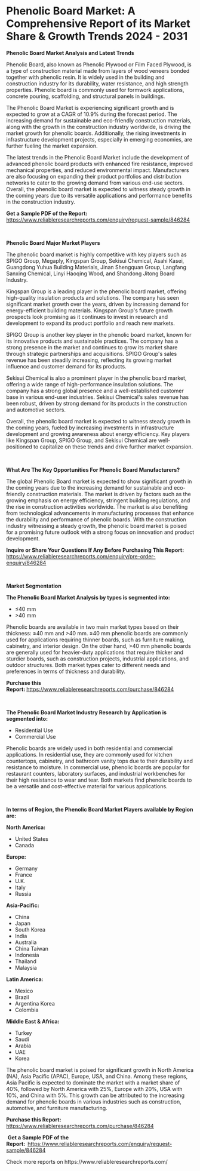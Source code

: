 <p><h1>Phenolic Board Market: A Comprehensive Report of its Market Share & Growth Trends 2024 - 2031</h1></p><p><strong>Phenolic Board Market Analysis and Latest Trends</strong></p>
<p><p>Phenolic Board, also known as Phenolic Plywood or Film Faced Plywood, is a type of construction material made from layers of wood veneers bonded together with phenolic resin. It is widely used in the building and construction industry for its durability, water resistance, and high strength properties. Phenolic board is commonly used for formwork applications, concrete pouring, scaffolding, and structural panels in buildings.</p><p>The Phenolic Board Market is experiencing significant growth and is expected to grow at a CAGR of 10.9% during the forecast period. The increasing demand for sustainable and eco-friendly construction materials, along with the growth in the construction industry worldwide, is driving the market growth for phenolic boards. Additionally, the rising investments in infrastructure development projects, especially in emerging economies, are further fueling the market expansion.</p><p>The latest trends in the Phenolic Board Market include the development of advanced phenolic board products with enhanced fire resistance, improved mechanical properties, and reduced environmental impact. Manufacturers are also focusing on expanding their product portfolios and distribution networks to cater to the growing demand from various end-use sectors. Overall, the phenolic board market is expected to witness steady growth in the coming years due to its versatile applications and performance benefits in the construction industry.</p></p>
<p><strong>Get a Sample PDF of the Report:&nbsp;</strong> <a href="https://www.reliableresearchreports.com/enquiry/request-sample/846284">https://www.reliableresearchreports.com/enquiry/request-sample/846284</a></p>
<p>&nbsp;</p>
<p><strong>Phenolic Board Major Market Players</strong></p>
<p><p>The phenolic board market is highly competitive with key players such as SPIGO Group, Megaply, Kingspan Group, Sekisui Chemical, Asahi Kasei, Guangdong Yuhua Building Materials, Jinan Shengquan Group, Langfang Sanxing Chemical, Linyi Haoqing Wood, and Shandong Jitong Board Industry. </p><p>Kingspan Group is a leading player in the phenolic board market, offering high-quality insulation products and solutions. The company has seen significant market growth over the years, driven by increasing demand for energy-efficient building materials. Kingspan Group's future growth prospects look promising as it continues to invest in research and development to expand its product portfolio and reach new markets.</p><p>SPIGO Group is another key player in the phenolic board market, known for its innovative products and sustainable practices. The company has a strong presence in the market and continues to grow its market share through strategic partnerships and acquisitions. SPIGO Group's sales revenue has been steadily increasing, reflecting its growing market influence and customer demand for its products.</p><p>Sekisui Chemical is also a prominent player in the phenolic board market, offering a wide range of high-performance insulation solutions. The company has a strong global presence and a well-established customer base in various end-user industries. Sekisui Chemical's sales revenue has been robust, driven by strong demand for its products in the construction and automotive sectors.</p><p>Overall, the phenolic board market is expected to witness steady growth in the coming years, fueled by increasing investments in infrastructure development and growing awareness about energy efficiency. Key players like Kingspan Group, SPIGO Group, and Sekisui Chemical are well-positioned to capitalize on these trends and drive further market expansion.</p></p>
<p>&nbsp;</p>
<p><strong>What Are The Key Opportunities For Phenolic Board Manufacturers?</strong></p>
<p><p>The global Phenolic Board market is expected to show significant growth in the coming years due to the increasing demand for sustainable and eco-friendly construction materials. The market is driven by factors such as the growing emphasis on energy efficiency, stringent building regulations, and the rise in construction activities worldwide. The market is also benefiting from technological advancements in manufacturing processes that enhance the durability and performance of phenolic boards. With the construction industry witnessing a steady growth, the phenolic board market is poised for a promising future outlook with a strong focus on innovation and product development.</p></p>
<p><strong>Inquire or Share Your Questions If Any Before Purchasing This Report:</strong> <a href="https://www.reliableresearchreports.com/enquiry/pre-order-enquiry/846284">https://www.reliableresearchreports.com/enquiry/pre-order-enquiry/846284</a></p>
<p>&nbsp;</p>
<p><strong>Market Segmentation</strong></p>
<p><strong>The Phenolic Board Market Analysis by types is segmented into:</strong></p>
<p><ul><li>≤40 mm</li><li>>40 mm</li></ul></p>
<p><p>Phenolic boards are available in two main market types based on their thickness: ≤40 mm and >40 mm. ≤40 mm phenolic boards are commonly used for applications requiring thinner boards, such as furniture making, cabinetry, and interior design. On the other hand, >40 mm phenolic boards are generally used for heavier-duty applications that require thicker and sturdier boards, such as construction projects, industrial applications, and outdoor structures. Both market types cater to different needs and preferences in terms of thickness and durability.</p></p>
<p><strong>Purchase this Report:&nbsp;</strong><a href="https://www.reliableresearchreports.com/purchase/846284">https://www.reliableresearchreports.com/purchase/846284</a></p>
<p>&nbsp;</p>
<p><strong>The Phenolic Board Market Industry Research by Application is segmented into:</strong></p>
<p><ul><li>Residential Use</li><li>Commercial Use</li></ul></p>
<p><p>Phenolic boards are widely used in both residential and commercial applications. In residential use, they are commonly used for kitchen countertops, cabinetry, and bathroom vanity tops due to their durability and resistance to moisture. In commercial use, phenolic boards are popular for restaurant counters, laboratory surfaces, and industrial workbenches for their high resistance to wear and tear. Both markets find phenolic boards to be a versatile and cost-effective material for various applications.</p></p>
<p>&nbsp;</p>
<p><strong>In terms of Region, the Phenolic Board Market Players available by Region are:</strong></p>
<p>
    <p> <strong> North America: </strong>
        <ul>
            <li>United States</li>
            <li>Canada</li>
        </ul>
        </p> 
    <p> <strong> Europe: </strong>
        <ul>
            <li>Germany</li>
            <li>France</li>
            <li>U.K.</li>
            <li>Italy</li>
            <li>Russia</li>
        </ul>
        </p> 
    <p> <strong> Asia-Pacific: </strong>
        <ul>
            <li>China</li>
            <li>Japan</li>
            <li>South Korea</li>
            <li>India</li>
            <li>Australia</li>
            <li>China Taiwan</li>
            <li>Indonesia</li>
            <li>Thailand</li>
            <li>Malaysia</li>
        </ul>
        </p> 
    <p> <strong> Latin America: </strong>
        <ul>
            <li>Mexico</li>
            <li>Brazil</li>
            <li>Argentina Korea</li>
            <li>Colombia</li>
        </ul>
        </p> 
    <p> <strong> Middle East & Africa: </strong>
        <ul>
            <li>Turkey</li>
            <li>Saudi</li>
            <li>Arabia</li>
            <li>UAE</li>
            <li>Korea</li>
        </ul>
    </p>
    </p>
<p><p>The phenolic board market is poised for significant growth in North America (NA), Asia Pacific (APAC), Europe, USA, and China. Among these regions, Asia Pacific is expected to dominate the market with a market share of 40%, followed by North America with 25%, Europe with 20%, USA with 10%, and China with 5%. This growth can be attributed to the increasing demand for phenolic boards in various industries such as construction, automotive, and furniture manufacturing.</p></p>
<p><strong>Purchase this Report: </strong><a href="https://www.reliableresearchreports.com/purchase/846284">https://www.reliableresearchreports.com/purchase/846284</a></p>
<p>&nbsp;<strong>Get a Sample PDF of the Report:&nbsp;&nbsp;</strong><a href="https://www.reliableresearchreports.com/enquiry/request-sample/846284">https://www.reliableresearchreports.com/enquiry/request-sample/846284</a></p>
<p><strong></strong></p>
<p>Check more reports on https://www.reliableresearchreports.com/</p>